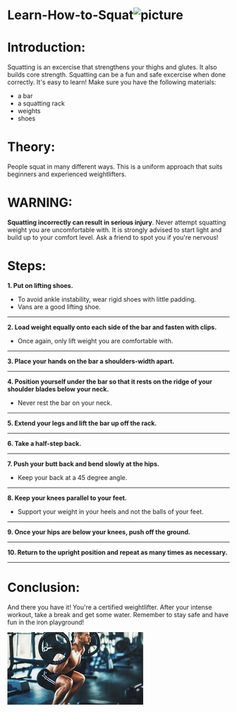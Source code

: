 # Learn-How-to-Squat![picture](hot-to-squat.jpg)
# Introduction:
Squatting is an excercise that strengthens your thighs and glutes. It also builds core strength. Squatting can be a fun and safe excercise when done correctly. It's easy to learn! Make sure you have the following materials:
* a bar 
* a squatting rack 
* weights 
* shoes  

# Theory:
People squat in many different ways. This is a uniform approach that suits beginners and experienced weightlifters. 

# WARNING:
**Squatting incorrectly can result in serious injury**. Never attempt squatting weight you are uncomfortable with. It is strongly advised to start light and build up to your comfort level. Ask a friend to spot you if you're nervous! 

# Steps:
**1. Put on lifting shoes.** 
* To avoid ankle instability, wear rigid shoes with little padding.
* Vans are a good lifting shoe. 
***
**2. Load weight equally onto each side of the bar and fasten with clips.**
* Once again, only lift weight you are comfortable with. 
***
**3. Place your hands on the bar a shoulders-width apart.**
***
**4. Position yourself under the bar so that it rests on the ridge of your shoulder blades below your neck.** 
* Never rest the bar on your neck. 
***
**5. Extend your legs and lift the bar up off the rack.**
***
**6. Take a half-step back.**
***
**7. Push your butt back and bend slowly at the hips.**
* Keep your back at a 45 degree angle. 
***
**8. Keep your knees parallel to your feet.**
* Support your weight in your heels and not the balls of your feet.

***
**9. Once your hips are below your knees, push off the ground.**
***
**10. Return to the upright position and repeat as many times as necessary.** 
***



 
# Conclusion:
And there you have it! You're a certified weightlifter. After your intense workout, take a break and get some water. Remember to stay safe and have fun in the iron playground! 

![picture](images.jpg)
















